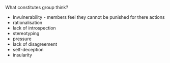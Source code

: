 What constitutes group think?
* Invulnerability - members feel they cannot be punished for there actions
* rationalisation
* lack of introspection
* stereotyping
* pressure
* lack of disagreement
* self-deception
* insularity